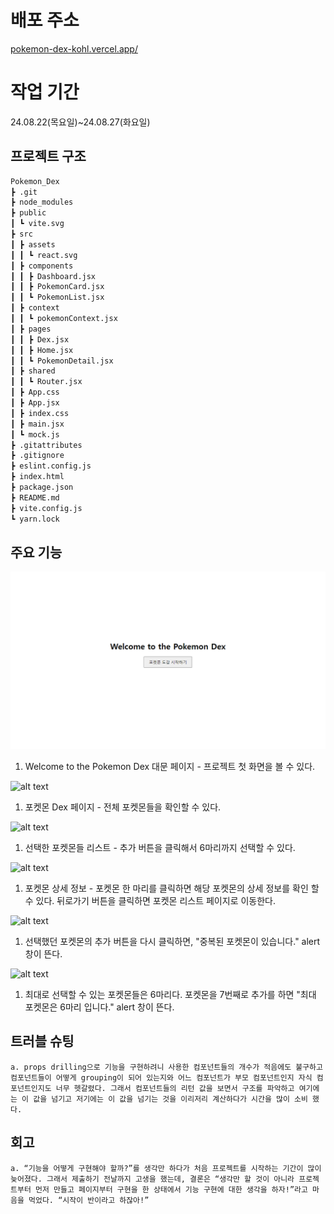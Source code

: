 # 배포 주소

[pokemon-dex-kohl.vercel.app/](https://pokemon-dex-kohl.vercel.app/)

# 작업 기간

24.08.22(목요일)~24.08.27(화요일)

## 프로젝트 구조

```md
Pokemon_Dex
┣ .git
┣ node_modules
┣ public
┃ ┗ vite.svg
┣ src
┃ ┣ assets
┃ ┃ ┗ react.svg
┃ ┣ components
┃ ┃ ┣ Dashboard.jsx
┃ ┃ ┣ PokemonCard.jsx
┃ ┃ ┗ PokemonList.jsx
┃ ┣ context
┃ ┃ ┗ pokemonContext.jsx
┃ ┣ pages
┃ ┃ ┣ Dex.jsx
┃ ┃ ┣ Home.jsx
┃ ┃ ┗ PokemonDetail.jsx
┃ ┣ shared
┃ ┃ ┗ Router.jsx
┃ ┣ App.css
┃ ┣ App.jsx
┃ ┣ index.css
┃ ┣ main.jsx
┃ ┗ mock.js
┣ .gitattributes
┣ .gitignore
┣ eslint.config.js
┣ index.html
┣ package.json
┣ README.md
┣ vite.config.js
┗ yarn.lock
```

## 주요 기능

![alt text](<src\assets\1. Pokemon Dex 대문.png>)

1. Welcome to the Pokemon Dex 대문 페이지 - 프로젝트 첫 화면을 볼 수 있다.

![alt text](<assets/2. Pokemon Dex 메인 페이지.png>)

1. 포켓몬 Dex 페이지 - 전체 포켓몬들을 확인할 수 있다.

![alt text](<asset/3. 포켓몬 선택 기능.png>)

1. 선택한 포켓몬들 리스트 - 추가 버튼을 클릭해서 6마리까지 선택할 수 있다.

![alt text](<asset/4. 포켓몬 상세 정보.png>)

1. 포켓몬 상세 정보 - 포켓몬 한 마리를 클릭하면 해당 포켓몬의 상세 정보를 확인 할 수 있다. 뒤로가기 버튼을 클릭하면 포켓몬 리스트 페이지로 이동한다.

![alt text](<asset/5. 포켓몬 중복 선택 금지 기능.png>)

1. 선택했던 포켓몬의 추가 버튼을 다시 클릭하면, "중복된 포켓몬이 있습니다." alert창이 뜬다.

![alt text](<asset/6. 포켓몬 최대 선택 마리수 제한 기능.png>)

1. 최대로 선택할 수 있는 포켓몬들은 6마리다. 포켓몬을 7번째로 추가를 하면 "최대 포켓몬은 6마리 입니다." alert 창이 뜬다.

## 트러블 슈팅

    a. props drilling으로 기능을 구현하려니 사용한 컴포넌트들의 개수가 적음에도 불구하고 컴포넌트들이 어떻게 grouping이 되어 있는지와 어느 컴포넌트가 부모 컴포넌트인지 자식 컴포넌트인지도 너무 헷갈렸다. 그래서 컴포넌트들의 리턴 값을 보면서 구조를 파악하고 여기에는 이 값을 넘기고 저기에는 이 값을 넘기는 것을 이리저리 계산하다가 시간을 많이 소비 했다.

## 회고

    a. “기능을 어떻게 구현해야 할까?”를 생각만 하다가 처음 프로젝트를 시작하는 기간이 많이 늦어졌다. 그래서 제출하기 전날까지 고생을 했는데, 결론은 “생각만 할 것이 아니라 프로젝트부터 먼저 만들고 페이지부터 구현을 한 상태에서 기능 구현에 대한 생각을 하자!”라고 마음을 먹었다. “시작이 반이라고 하잖아!”
